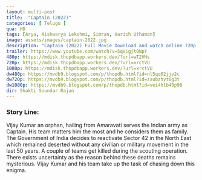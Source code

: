 ```yaml
---
layout: multi-post
title:  "Captain (2022)"
categories: [ Telugu ]
qua: HD
tags: [Arya, Aishwarya Lekshmi, Simran, Harish Uthaman]
image: assets/images/captain-2022.jpg
description: "Captain (2022) Full Movie Download and watch online 720p low file size 500 mb."
trailer: https://www.youtube.com/watch?v=5qVLgjtONpY
480p: https://mdisk.thopdbapp.workers.dev/?url=wT2VHs
720p: https://mdisk.thopdbapp.workers.dev/?url=xrctVU
1080p: https://mdisk.thopdbapp.workers.dev/?url=xrctVU
dw480p: https://mvdb9.blogspot.com/p/thopdb.html?id=nl5qq02jjv2c
dw720p: https://mvdb9.blogspot.com/p/thopdb.html?id=zxubzhvt6g3t
dw1080p: https://mvdb9.blogspot.com/p/thopdb.html?id=vei4hlb40p96
dir: Shakti Soundar Rajan
---
```


### Story Line:
Vijay Kumar an orphan, hailing from Amaravati serves the Indian army as Captain. His team matters him the most and he considers them as family. The Government of India decides to reactivate Sector 42 in the North East which remained deserted without any civilian or military movement in the last 50 years. A couple of teams get killed during the scouting operation. There exists uncertainty as the reason behind these deaths remains mysterious. Vijay Kumar and his team take up the task of chasing down this enigma.